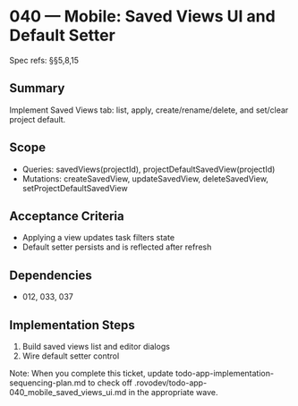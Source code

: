 # 040 — Mobile: Saved Views UI and Default Setter

Spec refs: §§5,8,15

## Summary
Implement Saved Views tab: list, apply, create/rename/delete, and set/clear project default.

## Scope
- Queries: savedViews(projectId), projectDefaultSavedView(projectId)
- Mutations: createSavedView, updateSavedView, deleteSavedView, setProjectDefaultSavedView

## Acceptance Criteria
- Applying a view updates task filters state
- Default setter persists and is reflected after refresh

## Dependencies
- 012, 033, 037

## Implementation Steps
1) Build saved views list and editor dialogs
2) Wire default setter control


Note: When you complete this ticket, update todo-app-implementation-sequencing-plan.md to check off .rovodev/todo-app-040_mobile_saved_views_ui.md in the appropriate wave.
